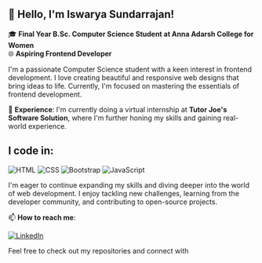 ## 👋 Hello, I'm Iswarya Sundarrajan!

🎓 **Final Year B.Sc. Computer Science Student at Anna Adarsh College for Women**  
🌐 **Aspiring Frontend Developer**  

I'm a passionate Computer Science student with a keen interest in frontend development. I love creating beautiful and responsive web designs that bring ideas to life. Currently, I'm focused on mastering the essentials of frontend development.

🚀 **Experience**: I'm currently doing a virtual internship at **Tutor Joe's Software Solution**, where I'm further honing my skills and gaining real-world experience.

## I code in:

![HTML](https://img.shields.io/badge/HTML5-E34F26?style=for-the-badge&logo=html5&logoColor=white)
![CSS](https://img.shields.io/badge/CSS3-1572B6?style=for-the-badge&logo=css3&logoColor=white)
![Bootstrap](https://img.shields.io/badge/Bootstrap-563D7C?style=for-the-badge&logo=bootstrap&logoColor=white)
![JavaScript](https://img.shields.io/badge/JavaScript-F7DF1E?style=for-the-badge&logo=javascript&logoColor=black)

I'm eager to continue expanding my skills and diving deeper into the world of web development. I enjoy tackling new challenges, learning from the developer community, and contributing to open-source projects.

📫 **How to reach me**:

[![LinkedIn](https://img.shields.io/badge/LinkedIn-Iswarya%20Sundarrajan-blue?style=flat-square&logo=linkedin)](https://www.linkedin.com/in/iswarya26/)

Feel free to check out my repositories and connect with



<!---
Iswarya-S26/Iswarya-S26 is a ✨ special ✨ repository because its `README.md` (this file) appears on your GitHub profile.
You can click the Preview link to take a look at your changes.

- 👋 Hi, I’m @Iswarya-S26
- 👀 I’m interested in ...
- 🌱 I’m currently learning ...
- 💞️ I’m looking to collaborate on ...
- 📫 How to reach me ...
- 😄 Pronouns: ...
- ⚡ Fun fact: ...
--->
